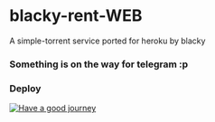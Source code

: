 # blacky-rent-WEB
A simple-torrent service ported for heroku by blacky


### Something is on the way for telegram :p


### Deploy
<a href = "https://heroku.com/deploy?template=https://github.com/iTzBlack007/blacky-rent-WEB/tree/main"><img src="https://github.com/iTzBlack007/blacky-rent-WEB/blob/main/logo.png" alt="Have a good journey"></a>
